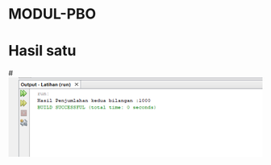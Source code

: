 # MODUL-PBO
# Hasil satu
#![AlteText](https://github.com/natasyaadelia/MODUL-PBO/blob/master/Aritmatika.png "Hasil satu")
